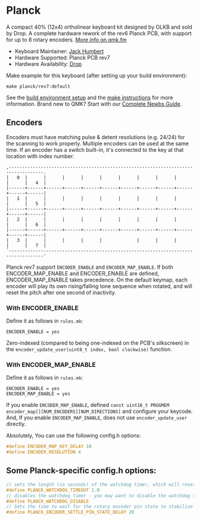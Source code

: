 # Planck

A compact 40% (12x4) ortholinear keyboard kit designed by OLKB and sold by Drop. A complete hardware rework of the rev6 Planck PCB, with support for up to 8 rotary encoders. [More info on qmk.fm](http://qmk.fm/planck/)

* Keyboard Maintainer: [Jack Humbert](https://github.com/jackhumbert)
* Hardware Supported: Planck PCB rev7
* Hardware Availability: [Drop](https://drop.com/buy/planck-mechanical-keyboard?mode=guest_open)

Make example for this keyboard (after setting up your build environment):

    make planck/rev7:default

See the [build environment setup](https://docs.qmk.fm/#/getting_started_build_tools) and the [make instructions](https://docs.qmk.fm/#/getting_started_make_guide) for more information. Brand new to QMK? Start with our [Complete Newbs Guide](https://docs.qmk.fm/#/newbs).

## Encoders

Encoders must have matching pulse & detent resolutions (e.g. 24/24) for the scanning to work properly. Multiple encoders can be used at the same time.
If an encoder has a switch built-in, it's connected to the key at that location with index number:

```
,-----------------------------------------------------------------------------------.
|   0  |      |      |      |      |      |      |      |      |      |      |   4  |
|------+------+------+------+------+------+------+------+------+------+------+------|
|   1  |      |      |      |      |      |      |      |      |      |      |   5  |
|------+------+------+------+------+------+------+------+------+------+------+------|
|   2  |      |      |      |      |      |      |      |      |      |      |   6  |
|------+------+------+------+------+------+------+------+------+------+------+------|
|   3  |      |      |      |      |             |      |      |      |      |   7  |
`-----------------------------------------------------------------------------------'
```

Planck rev7 support `ENCODER_ENABLE` and `ENCODER_MAP_ENABLE`. If both ENCODER_MAP_ENABLE and ENCODER_ENABLE are defined, ENCODER_MAP_ENABLE takes precedence. On the default keymap, each encoder will play its own rising/falling tone sequence when rotated, and will reset the pitch after one second of inactivity.

### With ENCODER_ENABLE

Define it as follows in `rules.mk`:

```
ENCODER_ENABLE = yes
```

Zero-indexed (compared to being one-indexed on the PCB's silkscreen) in the `encoder_update_user(uint8_t index, bool clockwise)` function.

### With ENCODER_MAP_ENABLE

Define it as follows in `rules.mk`:

```
ENCODER_ENABLE = yes
ENCODER_MAP_ENABLE = yes
```

If you enable `ENCODER_MAP_ENABLE`, defined `const uint16_t PROGMEM encoder_map[][NUM_ENCODERS][NUM_DIRECTIONS]` and configure your keycode. And, If you enable `ENCODER_MAP_ENABLE`, does not use `encoder_update_user` directly. 

Absolutely, You can use the following config.h options:

```c
#define ENCODER_MAP_KEY_DELAY 10
#define ENCODER_RESOLUTION 4
```

## Some Planck-specific config.h options:

```c
// sets the length (in seconds) of the watchdog timer, which will reset the keyboard due to hang/crash in the code
#define PLANCK_WATCHDOG_TIMEOUT 1.0
// disables the watchdog timer - you may want to disable the watchdog timer if you use longer macros
#define PLANCK_WATCHDOG_DISABLE
// Sets the time to wait for the rotary encoder pin state to stabilize while scanning (Default is 20(us))
#define PLANCK_ENCODER_SETTLE_PIN_STATE_DELAY 20
```
